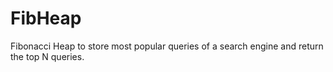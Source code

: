 # FibHeap
Fibonacci Heap to store most popular queries of a search engine and return the top N queries.
